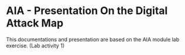# AIA - Presentation On the Digital Attack Map
This documentations and presentation are based on the AIA module lab exercise. (Lab activity 1)
